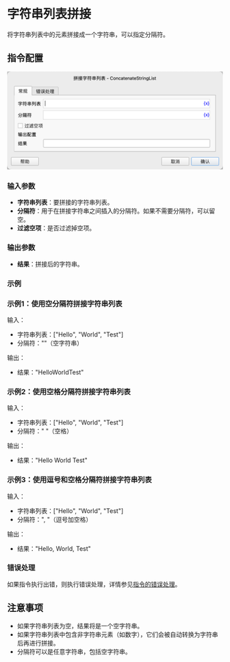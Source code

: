 # 字符串列表拼接

将字符串列表中的元素拼接成一个字符串，可以指定分隔符。

## 指令配置

![字符串列表拼接常规配置对话框](concatenate_string_list_general_config.png)

### 输入参数

- **字符串列表**：要拼接的字符串列表。
- **分隔符**：用于在拼接字符串之间插入的分隔符。如果不需要分隔符，可以留空。
- **过滤空项**：是否过滤掉空项。

### 输出参数

- **结果**：拼接后的字符串。

### 示例

### 示例1：使用空分隔符拼接字符串列表

输入：

- 字符串列表：["Hello", "World", "Test"]
- 分隔符：""（空字符串）

输出：

- 结果："HelloWorldTest"

### 示例2：使用空格分隔符拼接字符串列表

输入：

- 字符串列表：["Hello", "World", "Test"]
- 分隔符：" "（空格）

输出：

- 结果："Hello World Test"

### 示例3：使用逗号和空格分隔符拼接字符串列表

输入：

- 字符串列表：["Hello", "World", "Test"]
- 分隔符：", "（逗号加空格）

输出：

- 结果："Hello, World, Test"

### 错误处理

如果指令执行出错，则执行错误处理，详情参见[指令的错误处理](../../../manual/error_handling.md)。

## 注意事项

- 如果字符串列表为空，结果将是一个空字符串。
- 如果字符串列表中包含非字符串元素（如数字），它们会被自动转换为字符串后再进行拼接。
- 分隔符可以是任意字符串，包括空字符串。

